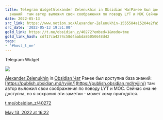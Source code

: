 ```yaml
---
title: Telegram WidgetAlexander Zelenukhin in Obsidian ЧатРанее был доступна база
  знаний  там автор выложил свои соображения по поводу LYT и MOC Сейчас она н
date: 2022-05-13
src_link: https://www.notion.so/Alexander-Zelenukhin-1555584a15204e2fa546a02a589ec130
src_date: '2022-05-13 19:51:00'
gold_link: https://t.me/obsidian_z/40272?embed=1&mode=tme
gold_link_hash: cdf17ca4274c58d4aabda86050648d42
tags:
- '#host_t_me'
---
```






Telegram Widget




















[*![](https://cdn4.cdn-telegram.org/file/PAlIg8dYwP_tr8LtxCbgpqYE0okhuN2lT8jSleUwsJXhJDYUxEcN-Wb6qAOVcezwI35nKcwL3LalrZIpqHpxW0zCrc9V6xnqJmVJ7VY73_BYhFkW1eqNuGlgQl3hv_I5s7oU7eWNxTCTEJ2FWWQRPYFu5xNtMw04xjyltkAenJElshXMApTfcAhqCx_EIzXieEx1BRPuBC_dugMBFYQRxTV9OM7--u8LHqoX1Fy6N2gtkk7oiHvuFcDvtyp2_I_Uh_JbmGbqw9_GuQ4Anj2wRCLSzf_q6ok9yeGKeyYCR9ZawM-kiaAzSNUEB4MIRqCwiYwW_XOq7kem7rliWbaQWA.jpg)*](https://t.me/zelenukhin)



[Alexander Zelenukhin](https://t.me/zelenukhin) in [Obsidian Чат](https://t.me/obsidian_z)
Ранее был доступна база знаний: [https://publish.obsidian.md/ryjjin/](https://publish.obsidian.md/ryjjin/) там автор выложил свои соображения по поводу LYT и MOC. Сейчас она не доступна, но я сохранил эти заметки - может кому пригодятся.

[t.me/obsidian\_z/40272](https://t.me/obsidian_z/40272)

[May 13, 2022 at 16:22](https://t.me/obsidian_z/40272)